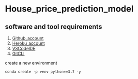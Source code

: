 # House_price_prediction_model


## software and tool requirements

1. [Github_account](https://github.com)
2. [Heroku_account](https://heroku.com)
3. [VSCodeIDE](https://code.visualstudio.com/)
4. [GitCLI](https://git-scm.com/)

create a new environment

```
conda create -p venv python==3.7 -y
```